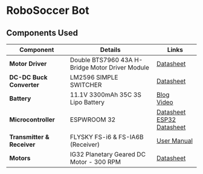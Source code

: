 # **RoboSoccer Bot**

## **Components Used**

| **Component**          | **Details**                                                                                     | **Links**                                                                                                                                              |
|-------------------------|-------------------------------------------------------------------------------------------------|--------------------------------------------------------------------------------------------------------------------------------------------------------|
| **Motor Driver**        | Double BTS7960 43A H-Bridge Motor Driver Module                                                | [Datasheet](https://github.com/neo-0007/Robotics/blob/main/assets/docs/Double-BTS7960-43A-H-Bridge-High-Power-Stepper-Motor-Driver.pdf)                                                              |
| **DC-DC Buck Converter**| LM2596 SIMPLE SWITCHER                                                                         | [Datasheet](https://github.com/neo-0007/Robotics/blob/main/assets/docs/lm2596.pdf)                                                                                                                   |
| **Battery**             | 11.1V 3300mAh 35C 3S Lipo Battery                                                              | [Blog](https://robu.in/how-choose-lithium-polymer-battery-for-drone/) <br> [Video](https://www.youtube.com/watch?v=arOXg7y6r8k)                        |
| **Microcontroller**     | ESPWROOM 32                                                                                   | [Datasheet](https://github.com/neo-0007/Robotics/blob/main/assets/docs/SKU-44682-datasheet.pdf) <br> [ESP32 Datasheet](https://github.com/neo-0007/Robotics/blob/main/assets/docs/esp-wroom-32_datasheet_en.pdf)                                     |
| **Transmitter & Receiver** | FLYSKY FS-i6 & FS-IA6B (Receiver)                                                          | [User Manual](https://github.com/neo-0007/Robotics/blob/main/assets/docs/fsi6.pdf)                                                                                                                   |
| **Motors**              | IG32 Planetary Geared DC Motor - 300 RPM                                                       | [Datasheet](https://github.com/neo-0007/Robotics/blob/main/assets/docs/IG32-Planetary-geared-dc-motor.pdf)                                                                                           |
